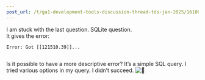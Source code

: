 ```yaml
---
post_url: /t/ga1-development-tools-discussion-thread-tds-jan-2025/161083/32
---
```

I am stuck with the last question. SQLite question.  
It gives the error:

```
Error: Got [[121510.39]]...


```

Is it possible to have a more descriptive error? It’s a simple SQL query. I tried various options in my query. I didn’t succeed. ![:thinking:](https://emoji.discourse-cdn.com/google/thinking.png?v=12 ":thinking:")